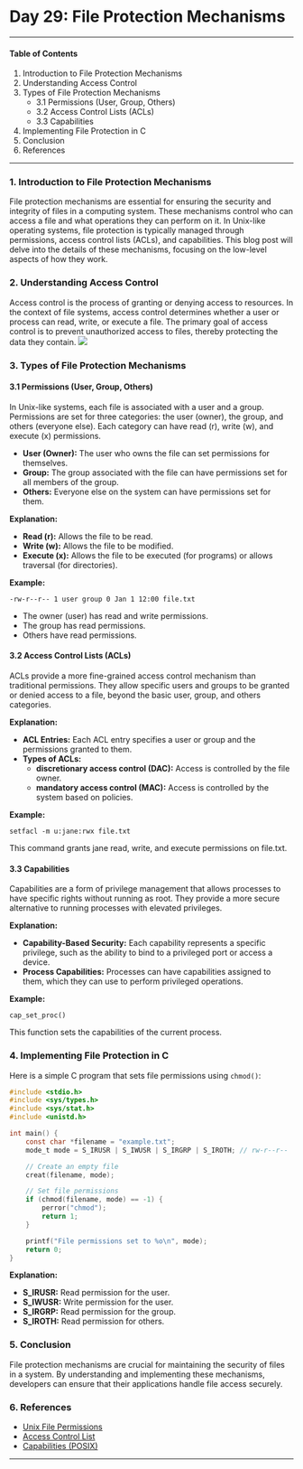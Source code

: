 # Day 29: File Protection Mechanisms

---

#### Table of Contents
1. Introduction to File Protection Mechanisms
2. Understanding Access Control
3. Types of File Protection Mechanisms
   - 3.1 Permissions (User, Group, Others)
   - 3.2 Access Control Lists (ACLs)
   - 3.3 Capabilities
4. Implementing File Protection in C
5. Conclusion
6. References

---

### 1. Introduction to File Protection Mechanisms

File protection mechanisms are essential for ensuring the security and integrity of files in a computing system. These mechanisms control who can access a file and what operations they can perform on it. In Unix-like operating systems, file protection is typically managed through permissions, access control lists (ACLs), and capabilities. This blog post will delve into the details of these mechanisms, focusing on the low-level aspects of how they work.

### 2. Understanding Access Control

Access control is the process of granting or denying access to resources. In the context of file systems, access control determines whether a user or process can read, write, or execute a file. The primary goal of access control is to prevent unauthorized access to files, thereby protecting the data they contain.
[![](https://mermaid.ink/img/pako:eNqdUctOwzAQ_BVrz2nlpk2T-lAJFcGJCxUXlIvlbBuLxA5-IELVf8dOCKpEe8F78Y52ZvZxAqErBAYW3z0qgfeSHw1vS0XC67hxUsiOK0deLJq_6INskOx76_AK5U4ItJbstHJGN-QJRc2VtO11mVKNeDQis-32UpuR59ifdcRpwkfZw8CJjIvCgXjLl5FdjeKNdGhaaa3Uyo4Ctwi_bUR_ZyR-4GD7D4WLQZw3ahrCOu68vT5GXAQjjyYuSBtSoep_aJBAGzrgsgqXO0V2Ca7GFktg4VvhgfvGlVCqcyjl3ul9rwQwZzwmYLQ_1lPiu4q76eoTGG7yqnVID7yxYw7sBJ_AUrqYL2mITZbRvFikWQI9sFm2LOY0LdZptiqKNODnBL4GCTrf0BALmm5WeV6saX7-Bqqxz5E?type=png)](https://mermaid.live/edit#pako:eNqdUctOwzAQ_BVrz2nlpk2T-lAJFcGJCxUXlIvlbBuLxA5-IELVf8dOCKpEe8F78Y52ZvZxAqErBAYW3z0qgfeSHw1vS0XC67hxUsiOK0deLJq_6INskOx76_AK5U4ItJbstHJGN-QJRc2VtO11mVKNeDQis-32UpuR59ifdcRpwkfZw8CJjIvCgXjLl5FdjeKNdGhaaa3Uyo4Ctwi_bUR_ZyR-4GD7D4WLQZw3ahrCOu68vT5GXAQjjyYuSBtSoep_aJBAGzrgsgqXO0V2Ca7GFktg4VvhgfvGlVCqcyjl3ul9rwQwZzwmYLQ_1lPiu4q76eoTGG7yqnVID7yxYw7sBJ_AUrqYL2mITZbRvFikWQI9sFm2LOY0LdZptiqKNODnBL4GCTrf0BALmm5WeV6saX7-Bqqxz5E)

### 3. Types of File Protection Mechanisms

#### 3.1 Permissions (User, Group, Others)

In Unix-like systems, each file is associated with a user and a group. Permissions are set for three categories: the user (owner), the group, and others (everyone else). Each category can have read (r), write (w), and execute (x) permissions.

- **User (Owner):** The user who owns the file can set permissions for themselves.
- **Group:** The group associated with the file can have permissions set for all members of the group.
- **Others:** Everyone else on the system can have permissions set for them.

**Explanation:**

- **Read (r):** Allows the file to be read.
- **Write (w):** Allows the file to be modified.
- **Execute (x):** Allows the file to be executed (for programs) or allows traversal (for directories).

**Example:**

```
-rw-r--r-- 1 user group 0 Jan 1 12:00 file.txt
```

- The owner (user) has read and write permissions.
- The group has read permissions.
- Others have read permissions.

#### 3.2 Access Control Lists (ACLs)

ACLs provide a more fine-grained access control mechanism than traditional permissions. They allow specific users and groups to be granted or denied access to a file, beyond the basic user, group, and others categories.

**Explanation:**

- **ACL Entries:** Each ACL entry specifies a user or group and the permissions granted to them.
- **Types of ACLs:**
  - **discretionary access control (DAC):** Access is controlled by the file owner.
  - **mandatory access control (MAC):** Access is controlled by the system based on policies.

**Example:**

```
setfacl -m u:jane:rwx file.txt
```

This command grants jane read, write, and execute permissions on file.txt.

#### 3.3 Capabilities

Capabilities are a form of privilege management that allows processes to have specific rights without running as root. They provide a more secure alternative to running processes with elevated privileges.

**Explanation:**

- **Capability-Based Security:** Each capability represents a specific privilege, such as the ability to bind to a privileged port or access a device.
- **Process Capabilities:** Processes can have capabilities assigned to them, which they can use to perform privileged operations.

**Example:**

```
cap_set_proc()
```

This function sets the capabilities of the current process.

### 4. Implementing File Protection in C

Here is a simple C program that sets file permissions using `chmod()`:

```c
#include <stdio.h>
#include <sys/types.h>
#include <sys/stat.h>
#include <unistd.h>

int main() {
    const char *filename = "example.txt";
    mode_t mode = S_IRUSR | S_IWUSR | S_IRGRP | S_IROTH; // rw-r--r--

    // Create an empty file
    creat(filename, mode);

    // Set file permissions
    if (chmod(filename, mode) == -1) {
        perror("chmod");
        return 1;
    }

    printf("File permissions set to %o\n", mode);
    return 0;
}
```

**Explanation:**

- **S_IRUSR:** Read permission for the user.
- **S_IWUSR:** Write permission for the user.
- **S_IRGRP:** Read permission for the group.
- **S_IROTH:** Read permission for others.

### 5. Conclusion

File protection mechanisms are crucial for maintaining the security of files in a system. By understanding and implementing these mechanisms, developers can ensure that their applications handle file access securely.

### 6. References

- [Unix File Permissions](https://en.wikipedia.org/wiki/Unix_file_permissions)
- [Access Control List](https://en.wikipedia.org/wiki/Access_control_list)
- [Capabilities (POSIX)](https://man7.org/linux/man-pages/man7/capabilities.7.html)

---
